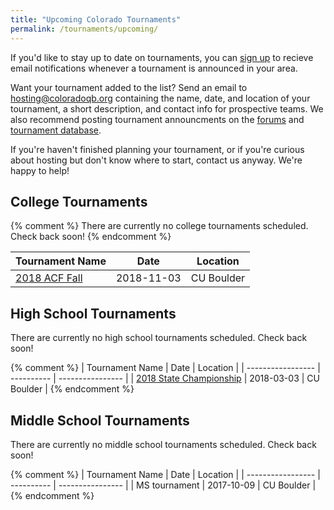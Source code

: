 ```yaml
---
title: "Upcoming Colorado Tournaments"
permalink: /tournaments/upcoming/
---
```


If you'd like to stay up to date on tournaments, you can [sign
up](https://qbnotify.msmitchell.org) to recieve email notifications whenever a
tournament is announced in your area.

Want your tournament added to the list? Send an email to
<hosting@coloradoqb.org> containing the name, date, and location of your
tournament, a short description, and contact info for prospective teams. We also
recommend posting tournament announcments on the [forums](
http://www.hsquizbowl.org/forums/) and [tournament database](
http://hsquizbowl.org/db/tournaments/).

If you're haven't finished planning your tournament, or if you're curious about
hosting but don't know where to start, contact us anyway. We're happy to help!

## College Tournaments

{% comment %}
There are currently no college tournaments scheduled. Check back soon!
{% endcomment %}

| Tournament Name   | Date       | Location         |
| ----------------- | ---------- | ---------------- |
| [2018 ACF Fall](http://www.hsquizbowl.org/forums/viewtopic.php?f=8&t=21664) | 2018-11-03 | CU Boulder |

## High School Tournaments

There are currently no high school tournaments scheduled. Check back soon!

{% comment %}
| Tournament Name   | Date       | Location         |
| ----------------- | ---------- | ---------------- |
| [2018 State Championship](http://www.hsquizbowl.org/forums/viewtopic.php?f=1&t=20924) | 2018-03-03 | CU Boulder |
{% endcomment %}

## Middle School Tournaments

There are currently no middle school tournaments scheduled. Check back soon!

{% comment %}
| Tournament Name   | Date       | Location         |
| ----------------- | ---------- | ---------------- |
| MS tournament     | 2017-10-09 | CU Boulder       |
{% endcomment %}
